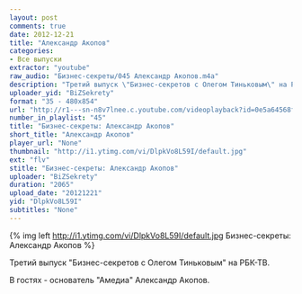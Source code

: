 ```yaml
---
layout: post
comments: true
date: 2012-12-21
title: "Александр Акопов"
categories:
- Все выпуски
extractor: "youtube"
raw_audio: "Бизнес-секреты/045 Александр Акопов.m4a"
description: "Третий выпуск \"Бизнес-секретов с Олегом Тиньковым\" на РБК-ТВ. В гостях - основатель \"Амедиа\" Александр Акопов.\n\nhttp://vk.com/bizsekrety?w=wall-23342...\nhttp://www.facebook.com/BiZSekrety/po..."
uploader_yid: "BiZSekrety"
format: "35 - 480x854"
url: "http://r1---sn-n8v7lnee.c.youtube.com/videoplayback?id=0e5a64568f0be7d2&cp=U0hVR1hMV19GTkNONV9QRkFGOk1fMmRrWXoxUkNF&algorithm=throttle-factor&newshard=yes&mt=1362795672&ms=au&source=youtube&expire=1362819514&mv=m&upn=BkOi6NZAO9g&ipbits=8&itag=35&fexp=904429%2C912507%2C904829%2C916807%2C916626%2C920704%2C912806%2C902000%2C919512%2C929901%2C913605%2C925006%2C906938%2C931202%2C931401%2C908529%2C930803%2C920201%2C930101%2C930603%2C906834%2C926403&ip=92.255.182.31&key=yt1&factor=1.25&sver=3&lowtc=yes&burst=40&sparams=algorithm%2Cburst%2Ccp%2Cfactor%2Cid%2Cip%2Cipbits%2Citag%2Clowtc%2Csource%2Cupn%2Cexpire&signature=9AB500B3987684593EA04A9D5ABA23CF2963CC6C.4B6B51628814D44EE70F2EF9E2EC61E72225405B"
number_in_playlist: "45"
title: "Бизнес-секреты: Александр Акопов"
short_title: "Александр Акопов"
player_url: "None"
thumbnail: "http://i1.ytimg.com/vi/DlpkVo8L59I/default.jpg"
ext: "flv"
stitle: "Бизнес-секреты: Александр Акопов"
uploader: "BiZSekrety"
duration: "2065"
upload_date: "20121221"
yid: "DlpkVo8L59I"
subtitles: "None"
---
```


{% img left http://i1.ytimg.com/vi/DlpkVo8L59I/default.jpg Бизнес-секреты: Александр Акопов %}

Третий выпуск "Бизнес-секретов с Олегом Тиньковым" на РБК-ТВ.

В гостях - основатель "Амедиа" Александр Акопов.